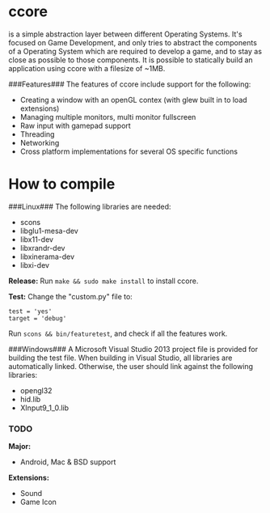 ccore
=====

is a simple abstraction layer between different Operating Systems. It's focused on Game Development, and only tries to abstract the components of a Operating System which are required to develop a game, and to stay as close as possible to those components. It is possible to statically build an application using ccore with a filesize of ~1MB.

###Features###
The features of ccore include support for the following:
- Creating a window with an openGL contex (with glew built in to load extensions)
- Managing multiple monitors, multi monitor fullscreen
- Raw input with gamepad support
- Threading
- Networking
- Cross platform implementations for several OS specific functions

How to compile
==============
###Linux###
The following libraries are needed:
- scons
- libglu1-mesa-dev
- libx11-dev
- libxrandr-dev
- libxinerama-dev
- libxi-dev

**Release:**
Run `make && sudo make install` to install ccore.

**Test:**
Change the "custom.py" file to:

<pre><code>test = 'yes'<br\>
target = 'debug'
</code></pre>

Run <code>scons && bin/featuretest</code>, and check if all the features work.

###Windows###
A Microsoft Visual Studio 2013 project file is provided for building the test file.
When building in Visual Studio, all libraries are automatically linked. Otherwise, the user should link against the following libraries:
- opengl32
- hid.lib
- XInput9_1_0.lib

### TODO ###
**Major:**
- Android, Mac & BSD support

**Extensions:**
- Sound
- Game Icon
